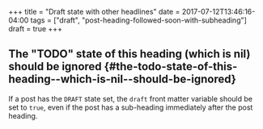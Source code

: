 +++
title = "Draft state with other headlines"
date = 2017-07-12T13:46:16-04:00
tags = ["draft", "post-heading-followed-soon-with-subheading"]
draft = true
+++

## The "TODO" state of this heading (which is nil) should be ignored {#the-todo-state-of-this-heading--which-is-nil--should-be-ignored}

If a post has the `DRAFT` state set, the `draft` front matter variable
should be set to `true`, even if the post has a sub-heading
immediately after the post heading.
